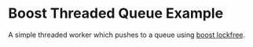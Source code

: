 # Boost Threaded Queue Example
A simple threaded worker which pushes to a queue using 
[boost lockfree](https://www.boost.org/doc/libs/1_54_0/doc/html/lockfree/examples.html).

